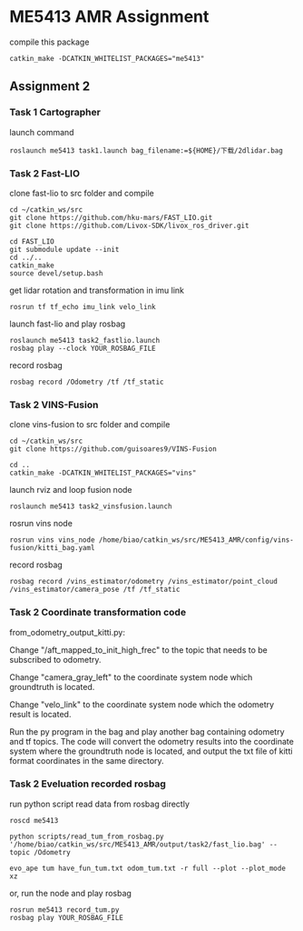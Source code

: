 # ME5413 AMR Assignment

compile this package
```
catkin_make -DCATKIN_WHITELIST_PACKAGES="me5413"
```

## Assignment 2

### Task 1 Cartographer

launch command 

```
roslaunch me5413 task1.launch bag_filename:=${HOME}/下载/2dlidar.bag
```

### Task 2 Fast-LIO
clone fast-lio to src folder and compile
```
cd ~/catkin_ws/src
git clone https://github.com/hku-mars/FAST_LIO.git
git clone https://github.com/Livox-SDK/livox_ros_driver.git

cd FAST_LIO
git submodule update --init
cd ../..
catkin_make
source devel/setup.bash
```
get lidar rotation and transformation in imu link
```
rosrun tf tf_echo imu_link velo_link
```

launch fast-lio and play rosbag
```
roslaunch me5413 task2_fastlio.launch
rosbag play --clock YOUR_ROSBAG_FILE
```


record rosbag
```
rosbag record /Odometry /tf /tf_static
```

### Task 2 VINS-Fusion

clone vins-fusion to src folder and compile

```
cd ~/catkin_ws/src
git clone https://github.com/guisoares9/VINS-Fusion

cd ..
catkin_make -DCATKIN_WHITELIST_PACKAGES="vins"
```
launch rviz and loop fusion node
```
roslaunch me5413 task2_vinsfusion.launch
```
rosrun vins node
```
rosrun vins vins_node /home/biao/catkin_ws/src/ME5413_AMR/config/vins-fusion/kitti_bag.yaml
```
record rosbag
```
rosbag record /vins_estimator/odometry /vins_estimator/point_cloud /vins_estimator/camera_pose /tf /tf_static
```


### Task 2 Coordinate transformation code
from_odometry_output_kitti.py:

Change "/aft_mapped_to_init_high_frec" to the topic that needs to be subscribed to odometry.

Change "camera_gray_left" to the coordinate system node which groundtruth is located.

Change "velo_link" to the coordinate system node which the odometry result is located.

Run the py program in the bag and play another bag containing odometry and tf topics. The code will convert the odometry results into the coordinate system where the groundtruth node is located, and output the txt file of kitti format coordinates in the same directory.


### Task 2 Eveluation recorded rosbag
run python script read data from rosbag directly
```
roscd me5413

python scripts/read_tum_from_rosbag.py '/home/biao/catkin_ws/src/ME5413_AMR/output/task2/fast_lio.bag' --topic /Odometry

evo_ape tum have_fun_tum.txt odom_tum.txt -r full --plot --plot_mode xz
```
or, run the node and play rosbag
```
rosrun me5413 record_tum.py
rosbag play YOUR_ROSBAG_FILE
```
